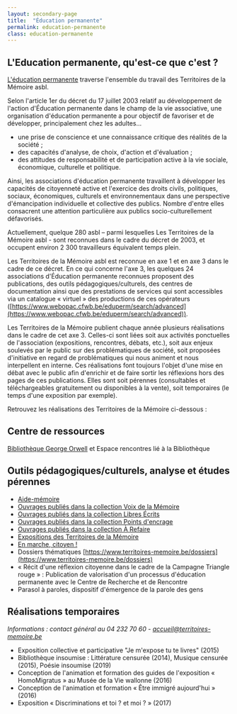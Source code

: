 ```yaml
---
layout: secondary-page
title:  "Éducation permanente"
permalink: education-permanente
class: education-permanente
---
```


<div class="page-section__content limited" markdown="1">

## L&#39;Education permanente, qu&#39;est-ce que c&#39;est ?

[L&#39;éducation permanente](http://www.educationpermanente.cfwb.be/) traverse l&#39;ensemble du travail des Territoires de la Mémoire asbl.

Selon l&#39;article 1er du décret du 17 juillet 2003 relatif au développement de l&#39;action d&#39;Éducation permanente dans le champ de la vie associative, une organisation d&#39;éducation permanente a pour objectif de favoriser et de développer, principalement chez les adultes…

- une prise de conscience et une connaissance critique des réalités de la société ;
- des capacités d&#39;analyse, de choix, d&#39;action et d&#39;évaluation ;
- des attitudes de responsabilité et de participation active à la vie sociale, économique, culturelle et politique.

Ainsi, les associations d&#39;éducation permanente travaillent à développer les capacités de citoyenneté active et l&#39;exercice des droits civils, politiques, sociaux, économiques, culturels et environnementaux dans une perspective d&#39;émancipation individuelle et collective des publics. Nombre d&#39;entre elles consacrent une attention particulière aux publics socio-culturellement défavorisés.

Actuellement, quelque 280 asbl – parmi lesquelles Les Territoires de la Mémoire asbl - sont reconnues dans le cadre du décret de 2003, et occupent environ 2 300 travailleurs équivalent temps plein.

Les Territoires de la Mémoire asbl est reconnue en axe 1 et en axe 3 dans le cadre de ce décret. En ce qui concerne l&#39;axe 3, les quelques 24 associations d&#39;Éducation permanente reconnues proposent des publications, des outils pédagogiques/culturels, des centres de documentation ainsi que des prestations de services qui sont accessibles via un catalogue « virtuel » des productions de ces opérateurs ([https://www.webopac.cfwb.be/eduperm/search/advanced](https://www.webopac.cfwb.be/eduperm/search/advanced)).

Les Territoires de la Mémoire publient chaque année plusieurs réalisations dans le cadre de cet axe 3. Celles-ci sont liées soit aux activités ponctuelles de l&#39;association (expositions, rencontres, débats, etc.), soit aux enjeux soulevés par le public sur des problématiques de société, soit proposées d&#39;initiative en regard de problématiques qui nous animent et nous interpellent en interne. Ces réalisations font toujours l&#39;objet d&#39;une mise en débat avec le public afin d&#39;enrichir et de faire sortir les réflexions hors des pages de ces publications. Elles sont soit pérennes (consultables et téléchargeables gratuitement ou disponibles à la vente), soit temporaires (le temps d&#39;une exposition par exemple).

Retrouvez les réalisations des Territoires de la Mémoire ci-dessous :

## Centre de ressources

[Bibliothèque George Orwell](https://www.territoires-memoire.be/bibliotheque/) et Espace rencontres lié à la Bibliothèque

## Outils pédagogiques/culturels, analyse et études pérennes

- [Aide-mémoire](https://www.territoires-memoire.be/archives-aide-memoire)
- [Ouvrages publiés dans la collection Voix de la Mémoire](https://www.territoires-memoire.be/editions/#collection-voix-de-la-memoire)
- [Ouvrages publiés dans la collection Libres Écrits](https://www.territoires-memoire.be/editions/#collection-libres-ecrits)
- [Ouvrages publiés dans la collection Points d&#39;encrage](https://www.territoires-memoire.be/editions/#collection-points-d-encrage)
- [Ouvrages publiés dans la collection À Refaire](https://www.territoires-memoire.be/editions/#collection-a-refaire)
- [Expositions des Territoires de la Mémoire](https://www.territoires-memoire.be/eduquer/#expositions-itinerantes)
- [En marche, citoyen !](https://www.territoires-memoire.be/reseau/#en-marche-citoyen)
- Dossiers thématiques [https://www.territoires-memoire.be/dossiers](https://www.territoires-memoire.be/dossiers)
- « Récit d&#39;une réflexion citoyenne dans le cadre de la Campagne Triangle rouge » : Publication de valorisation d&#39;un processus d&#39;éducation permanente avec le Centre de Recherche et de Rencontre
- Parasol à paroles, dispositif d&#39;émergence de la parole des gens

## Réalisations temporaires

_Informations : contact général au 04 232 70 60 -_ [_accueil@territoires-memoire.be_](mailto:accueil@territoires-memoire.be)

- Exposition collective et participative &quot;Je m&#39;expose tu te livres&quot; (2015)
- Bibliothèque insoumise : Littérature censurée (2014), Musique censurée (2015), Poésie insoumise (2019)
- Conception de l&#39;animation et formation des guides de l&#39;exposition « HomoMigratus » au Musée de la Vie wallonne (2016)
- Conception de l&#39;animation et formation « Être immigré aujourd&#39;hui » (2016)
- Exposition « Discriminations et toi ? et moi ? » (2017)

</div>
